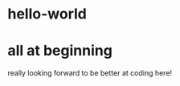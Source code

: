 # hello-world
all at beginning
========================================
really looking forward to be better at coding here!
